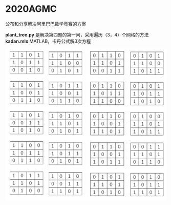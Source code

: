 # 2020AGMC
公布和分享解决阿里巴巴数学竞赛的方案

**plant_tree.py** 是解决第四题的第一问，采用遍历（3，4）个网格的方法
**kadan.mlx**     MATLAB，卡丹公式解3次方程

![计算结果](https://github.com/Liyurun/2020AGMC/blob/master/result.jpg)
